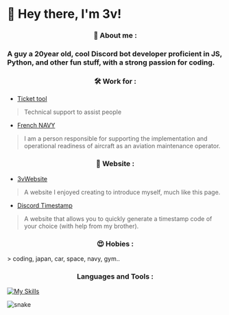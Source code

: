 
# 👋 Hey there, I'm 3v!  

<h3 align="center"> 🙂 About me :</h3>

### A guy a 20year old, cool Discord bot developer proficient in JS, Python, and other fun stuff, with a strong passion for coding.

<h3 align="center"> 🛠️ Work for :</h3>

- [Ticket tool](https://tickettool.xyz/)
> Technical support to assist people

- [French NAVY](https://www.defense.gouv.fr/marine)
> I am a person responsible for supporting the implementation and operational readiness of aircraft as an aviation maintenance operator.

<h3 align="center"> 🔗 Website :</h3>

- [3vWebsite](https://3vfi-dev.github.io/)
> A website I enjoyed creating to introduce myself, much like this page.

- [Discord Timestamp](https://r.3v.fi/discord-timestamps/)
> A website that allows you to quickly generate a timestamp code of your choice (with help from my brother).

<h3 align="center"> 😍 Hobies :</h3>
> coding, japan, car, space, navy, gym..

<h3 align="center">Languages and Tools :</h3>

   [![My Skills](https://skillicons.dev/icons?i=js,discordjs,discord,idea,nodejs,phpstorm,webstorm,py,vscode,html,css)](https://skillicons.dev)


![snake](https://github.com/user-attachments/assets/319ce804-4f57-4a93-aba2-8f92eb64e52f)


